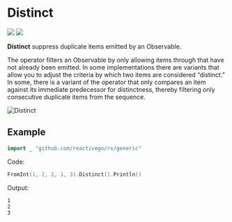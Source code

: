# Distinct

[![](../../../assets/godev.svg?raw=true)](https://pkg.go.dev/github.com/reactivego/rx/test/Distinct#section-documentation)
[![](../../../assets/rx.svg?raw=true)](http://reactivex.io/documentation/operators/distinct.html)

**Distinct** suppress duplicate items emitted by an Observable.

The operator filters an Observable by only allowing items through that have not already been emitted.
In some implementations there are variants that allow you to adjust the criteria by which two items are
considered “distinct.” In some, there is a variant of the operator that only compares an item against its
immediate predecessor for distinctness, thereby filtering only consecutive duplicate items from the sequence.

![Distinct](../../../assets/Distinct.svg?raw=true)

## Example
```go
import _ "github.com/reactivego/rx/generic"
```
Code:
```go
FromInt(1, 2, 2, 1, 3).Distinct().Println()
```
Output:
```
1
2
3
```
